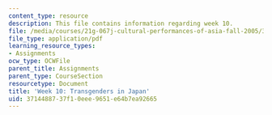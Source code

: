 ```yaml
---
content_type: resource
description: This file contains information regarding week 10.
file: /media/courses/21g-067j-cultural-performances-of-asia-fall-2005/3714488737f10eee9651e64b7ea92665_MIT21G_067JF05_dis_qs10.pdf
file_type: application/pdf
learning_resource_types:
- Assignments
ocw_type: OCWFile
parent_title: Assignments
parent_type: CourseSection
resourcetype: Document
title: 'Week 10: Transgenders in Japan'
uid: 37144887-37f1-0eee-9651-e64b7ea92665
---
```

